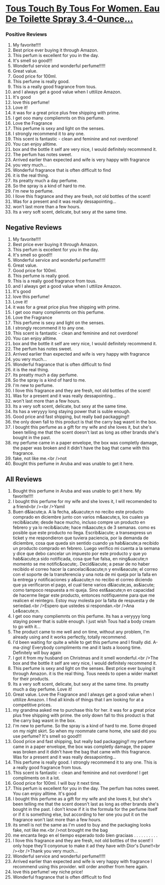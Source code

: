 # [Tous Touch By Tous For Women. Eau De Toilette Spray 3.4-Ounce…](https://products.checkmycream.com/products/Tous-Touch-By-Tous-For-Women.-Eau-De-Toilette-Spray-3.4-Ounce....html)

### Positive Reviews

<ol>
      <li>My favorite!!!!</li>
      <li>Best price ever buying it through Amazon.</li>
      <li>This perfum is excellent for you in the day.  </li>
      <li>It&#x27;s smell so good!!!</li>
      <li>Wonderful service and wonderful perfume!!!!!</li>
      <li>Great value.  </li>
      <li>Good price for 100ml.</li>
      <li>This perfume is really good.</li>
      <li>This is a really good fragrance from tous.</li>
      <li>and I always get a good value when I uttilize Amazon.  </li>
      <li>It&#x27;s good</li>
      <li>love this perfume!</li>
      <li>Love it!</li>
      <li>it was for a great price plus free shipping with prime.</li>
      <li>I get ooo many compliemnts on this perfume.</li>
      <li>Love the Fragrance</li>
      <li>This perfume is sexy and light on the senses.</li>
      <li>I strongly recommend it to any one.</li>
      <li>This scent is fantastic - clean and feminine and not overdone!</li>
      <li>You can enjoy alltime.  </li>
      <li>box and the bottle it self are very nice, I would definitely recommend it.</li>
      <li>The perfum has notes sweet.</li>
      <li>Arrived earlier than expected and wife is very happy with fragrance</li>
      <li>you very much...</li>
      <li>Wonderful fragrance that is often difficult to find</li>
      <li>it is the real thing.</li>
      <li>Its preatty much a day perfume.</li>
      <li>So the spray is a kind of hard to me.</li>
      <li>I&#x27;m new to perfume.</li>
      <li>I llove this fragrance and they are fresh, not old bottles of the scent!  </li>
      <li>Was for a present and it was really dessapointing...</li>
      <li>won&#x27;t last more than a few hours.</li>
      <li>Its a very soft scent, delicate, but sexy at the same time.</li>
</ol>


<h2>Negative Reviews</h2>
<ol>
<li> My favorite!!!!</li>
<li> Best price ever buying it through Amazon.</li>
<li> This perfum is excellent for you in the day.  </li>
<li> It&#x27;s smell so good!!!</li>
<li> Wonderful service and wonderful perfume!!!!!</li>
<li> Great value.  </li>
<li> Good price for 100ml.</li>
<li> This perfume is really good.</li>
<li> This is a really good fragrance from tous.</li>
<li> and I always get a good value when I uttilize Amazon.  </li>
<li> It&#x27;s good</li>
<li> love this perfume!</li>
<li> Love it!</li>
<li> it was for a great price plus free shipping with prime.</li>
<li> I get ooo many compliemnts on this perfume.</li>
<li> Love the Fragrance</li>
<li> This perfume is sexy and light on the senses.</li>
<li> I strongly recommend it to any one.</li>
<li> This scent is fantastic - clean and feminine and not overdone!</li>
<li> You can enjoy alltime.  </li>
<li> box and the bottle it self are very nice, I would definitely recommend it.</li>
<li> The perfum has notes sweet.</li>
<li> Arrived earlier than expected and wife is very happy with fragrance</li>
<li> you very much...</li>
<li> Wonderful fragrance that is often difficult to find</li>
<li> it is the real thing.</li>
<li> Its preatty much a day perfume.</li>
<li> So the spray is a kind of hard to me.</li>
<li> I&#x27;m new to perfume.</li>
<li> I llove this fragrance and they are fresh, not old bottles of the scent!  </li>
<li> Was for a present and it was really dessapointing...</li>
<li> won&#x27;t last more than a few hours.</li>
<li> Its a very soft scent, delicate, but sexy at the same time.</li>
<li> Its has a veryyyy long staying power that is suble enough.</li>
<li> Good price and fast shipping, but really bad packagging!!</li>
<li> the only down fall to this product is that the carry bag wasnt in the box.</li>
<li> I bought this perfume as a gift for my wife and she loves it, but she&#x27;s been telling me that the scent doesn&#x27;t last as long as other brands she&#x27;s bought in the past.</li>
<li> my perfume came in a paper envelope, the box was completly damage, the paper was broken and it didn&#x27;t have the bag that came with this fragrance.</li>
<li> fake, not like me.&lt;br /&gt;not</li>
<li> Bought this perfume in Aruba and was unable to get it here.</li>
</ol>

<h2>All Reviews</h2>

<ol>
    <li> Bought this perfume in Aruba and was unable to get it here. My favorite!!!!</li>
    <li> I bought this perfume for my wife and she loves it, I will recomended to a friend&lt;br /&gt;&lt;br /&gt;Yamil</li>
    <li> Buen d&amp;iacute;a. A la fecha, a&amp;uacute;n no recibo este producto comprado en diciembre junto con varios m&amp;aacute;s, los cuales ya recib&amp;iacute; desde hace mucho, incluso compre un producto en febrero y ya lo recib&amp;iacute; hace m&amp;aacute;s de 3 semanas. como es posible que este producto no llega. Escrib&amp;iacute; a transexpress un ticket y me respondieron que tuviera paciencia, por la demanda de diciembre, cosa que queda sin sentido cuando ya hab&amp;iacute;a recibido un producto comprado en febrero. Luego verifico mi cuenta a la semana y dice que debo cancelar un impuesto por este producto y que yo hab&amp;iacute;a sido notificada, cosa que fue falsa, en ning&amp;uacute;n momento se me notific&amp;oacute;. Decid&amp;iacute; a pesar de no haber recibido el correo hacer la cancelaci&amp;oacute;n y envi&amp;eacute; el correo con el soporte de la transferencia y una nota de mi queja por la falla en la entrega y notificaciones y a&amp;uacute;n no recibo el correo diciendo que ya verificaron el pago, el cual tiene varios d&amp;iacute;as, as&amp;iacute; como tampoco respuesta  a mi queja. Sino est&amp;aacute;n en capacidad de hacerme llegar este producto, entonces notifiquenme para que me realicen el reintegro. Estoy muy molesta por la falta de respuesta y de seriedad.&lt;br /&gt;Espero que ustedes si respondan.&lt;br /&gt;Ana Le&amp;oacute;n.</li>
    <li> I get ooo many compliemnts on this perfume. Its has a veryyyy long staying power that is suble enough. I just wish Tous had a body cream to go with it...</li>
    <li> The product came to me well and on time, without any problem, I&#x27;m already using and it works perfectly, totally recommend.</li>
    <li> I&#x27;d been waiting for quite a while to get this perfume and I finally did. A-ma-zing! Everybody compliments me and it lasts a looong time. Definitely will buy again</li>
    <li> I got it from my husband on Christmas and it smell wonderful.&lt;br /&gt;The box and the bottle it self are very nice, I would definitely recommend it.</li>
    <li> This perfume is sexy and light on the senses. Best price ever buying it through Amazon. it is the real thing. Tous needs to open a wider market for their products.</li>
    <li> Its a very soft scent, delicate, but sexy at the same time. Its preatty much a day perfume. Love it!</li>
    <li> Great value.  Love the Fragrance and I always get a good value when I uttilize Amazon.  I find all kinds of things that I am looking for at a competitive prices.</li>
    <li> my grandma asked me to purchase this for her. it was for a great price plus free shipping with prime. the only down fall to this product is that the carry bag wasnt in the box.</li>
    <li> I&#x27;m new to perfume. So the spray is a kind of hard to me. Some droped on my night skirt. So when my roommate came home, she said did you use perfume? It&#x27;s smell so good!!!</li>
    <li> Good price and fast shipping, but really bad packagging!! my perfume came in a paper envelope, the box was completly damage, the paper was broken and it didn&#x27;t have the bag that came with this fragrance. Was for a present and it was really dessapointing...</li>
    <li> This perfume is really good. I strongly recommend it to any one. This is a really good fragrance from tous.</li>
    <li> This scent is fantastic - clean and feminine and not overdone! I get compliments on it a lot.</li>
    <li> Good price for 100ml. I will buy it next time.</li>
    <li> This perfum is excellent for you in the day.  The perfum has notes sweet. You can enjoy alltime.  It&#x27;s good</li>
    <li> I bought this perfume as a gift for my wife and she loves it, but she&#x27;s been telling me that the scent doesn&#x27;t last as long as other brands she&#x27;s bought in the past. I don&#x27;t know if it is the formula for the perfume itself or if it is something else, but according to her one you put it on the fragrance won&#x27;t last more than a few hours.</li>
    <li> its smell is not the same as I&#x27;m used to buy and the packaging looks fake, not like me.&lt;br /&gt;not brought me the bag</li>
    <li> me encanta llego en el tiempo esperado todo bien graciaas . . . . . . . . . .</li>
    <li> I llove this fragrance and they are fresh, not old bottles of the scent!  I only hope they&#x27;ll conyonue to make it ad they have with Dior&#x27;s Dune!!&lt;br /&gt;&lt;br /&gt;Thank you very much...</li>
    <li> Wonderful service and wonderful perfume!!!!!</li>
    <li> Arrived earlier than expected and wife is very happy with fragrance I recommend using this provider. will order another from here again.</li>
    <li> love this perfume! vey niche price!</li>
    <li> Wonderful fragrance that is often difficult to find</li>
</ol>




